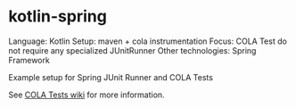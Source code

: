 # kotlin-spring

 Language: Kotlin
 Setup: maven + cola instrumentation
 Focus: COLA Test do not require any specialized JUnitRunner
 Other technologies: Spring Framework

Example setup for Spring JUnit Runner and COLA Tests

See [COLA Tests wiki](https://github.com/bmsantos/cola-tests/wiki) for more information.
